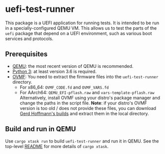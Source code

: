 # uefi-test-runner

This package is a UEFI application for running tests. It is intended to
be run in a specially-configured QEMU VM. This allows us to test the
parts of the `uefi` package that depend on a UEFI environment, such as
various boot services and protocols.

## Prerequisites

- [QEMU](https://www.qemu.org/): the most recent version of QEMU is recommended.
- [Python 3](https://www.python.org): at least version 3.6 is required.
- [OVMF](https://github.com/tianocore/tianocore.github.io/wiki/OVMF):
  You need to extract the firmware files into the `uefi-test-runner` directory.
  - For x86_64: `OVMF_CODE.fd` and `OVMF_VARS.fd`
  - For AArch64: `QEMU_EFI-pflash.raw` and `vars-template-pflash.raw`
  Alternatively, install OVMF using your distro's package manager and change the paths in the script file.
  **Note**: if your distro's OVMF version is too old / does not provide these files,
  you can download [Gerd Hoffmann's builds](https://www.kraxel.org/repos/) and extract them in the local directory.

## Build and run in QEMU

Use `cargo xtask run` to build `uefi-test-runner` and run it in QEMU. See
the top-level [README](../README.md) for more details of `cargo xtask`.

